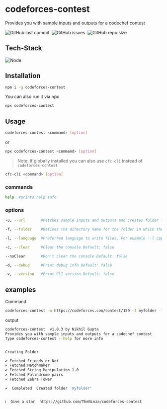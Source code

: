 # codeforces-contest

Provides you with sample inputs and outputs for a codechef contest

![GitHub last commit](https://img.shields.io/github/last-commit/theninza/codeforces-contest?style=for-the-badge)&nbsp;
![GitHub issues](https://img.shields.io/github/issues/theninza/codeforces-contest?style=for-the-badge)&nbsp;
![GitHub repo size](https://img.shields.io/github/repo-size/theninza/codeforces-contest?style=for-the-badge)

## Tech-Stack

![Node](https://img.shields.io/badge/NodeJS-05122A?style=for-the-badge&logo=node.js)&nbsp;

## Installation

```sh
npm i -g codeforces-contest
```

You can also run it via npx

```sh
npx codeforces-contest
```

## Usage

```sh
codeforces-contest <command> [option]
```

or

```sh
npx codeforces-contest <command> [option]
```

> Note: If globally installed you can also use `cfc-cli` instead of `codeforces-contest`

```sh
cfc-cli <command> [option]
```

### commands

```sh
help  #prints help info
```

### options

```sh
-u, --url       #Fetches sample inputs and outputs and creates folder for the contest

-f, --folder    #Defines the directory name for the folder in which the files will be

-l, --language  #Preferred language to write files. For example '-l cpp' will create .cpp files to write solutions

-c, --clear     #Clear the console Default: false

--noClear       #Don't clear the console Default: false

-d, --debug     #Print debug info Default: false

-v, --version   #Print CLI version Default: false
```

## examples

Command

```sh
codeforces-contest -u https://codeforces.com/contest/159 -f myfolder -l cpp
```

output

```sh
codeforces-contest  v1.0.3 by Nikhil Gupta
Provides you with sample inputs and outputs for a codechef contest
Type codeforces-contest --help for more info


Creating Folder

✔ Fetched Friends or Not
✔ Fetched Matchmaker
✔ Fetched String Manipulation 1.0
✔ Fetched Palindrome pairs
✔ Fetched Zebra Tower

✔  Completed  Created folder 'myfolder'


ℹ  Give a star  https://github.com/TheNinza/codeforces-contest
```
